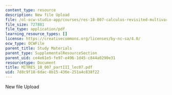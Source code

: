 ```yaml
---
content_type: resource
description: New file Upload
file: /ol-ocw-studio-app/courses/res-18-007-calculus-revisited-multivariable-calculus-fall-2011/7d8c9f186dac8b15436e251a4c838f22_MITRES_18_007_partIII_lec07.pdf
file_size: 727881
file_type: application/pdf
learning_resource_types: []
license: https://creativecommons.org/licenses/by-nc-sa/4.0/
ocw_type: OCWFile
parent_title: Study Materials
parent_type: SupplementalResourceSection
parent_uid: ce4e61e5-fe97-e496-1d45-c844a0290e31
resourcetype: Document
title: MITRES_18_007_partIII_lec07.pdf
uid: 7d8c9f18-6dac-8b15-436e-251a4c838f22
---
```

New file Upload